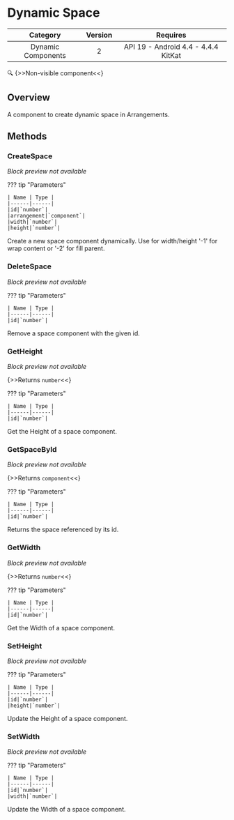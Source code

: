 # Dynamic Space

| Category | Version | Requires |
|:--------:|:-------:|:--------:|
|Dynamic Components|2|API 19 - Android 4.4 - 4.4.4 KitKat|

:mag: {>>Non-visible component<<}

## Overview

A component to create dynamic space in Arrangements.

## Methods

### CreateSpace

_Block preview not available_

??? tip "Parameters"

    | Name | Type |
    |------|------|
    |id|`number`|
    |arrangement|`component`|
    |width|`number`|
    |height|`number`|


Create a new space component dynamically. Use for width/height '-1' for wrap content or '-2' for fill parent.

### DeleteSpace

_Block preview not available_

??? tip "Parameters"

    | Name | Type |
    |------|------|
    |id|`number`|


Remove a space component with the given id.

### GetHeight

_Block preview not available_

{>>Returns `number`<<}

??? tip "Parameters"

    | Name | Type |
    |------|------|
    |id|`number`|


Get the Height of a space component.

### GetSpaceById

_Block preview not available_

{>>Returns `component`<<}

??? tip "Parameters"

    | Name | Type |
    |------|------|
    |id|`number`|


Returns the space referenced by its id.

### GetWidth

_Block preview not available_

{>>Returns `number`<<}

??? tip "Parameters"

    | Name | Type |
    |------|------|
    |id|`number`|


Get the Width of a space component.

### SetHeight

_Block preview not available_

??? tip "Parameters"

    | Name | Type |
    |------|------|
    |id|`number`|
    |height|`number`|


Update the Height of a space component.

### SetWidth

_Block preview not available_

??? tip "Parameters"

    | Name | Type |
    |------|------|
    |id|`number`|
    |width|`number`|


Update the Width of a space component.